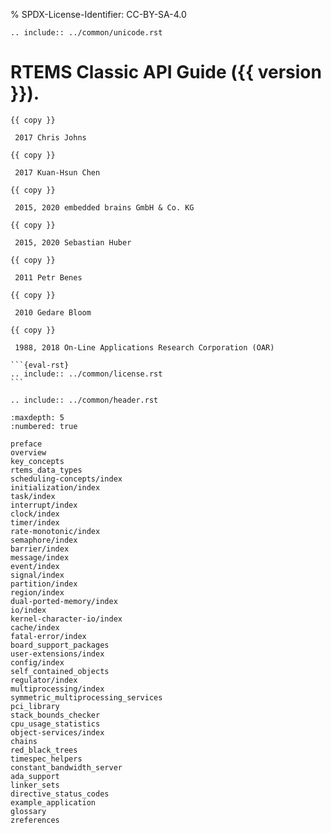 % SPDX-License-Identifier: CC-BY-SA-4.0

```{eval-rst}
.. include:: ../common/unicode.rst
```

# RTEMS Classic API Guide ({{ version }}).

````{topic} Copyrights and License
{{ copy }}

 2017 Chris Johns

{{ copy }}

 2017 Kuan-Hsun Chen

{{ copy }}

 2015, 2020 embedded brains GmbH & Co. KG

{{ copy }}

 2015, 2020 Sebastian Huber

{{ copy }}

 2011 Petr Benes

{{ copy }}

 2010 Gedare Bloom

{{ copy }}

 1988, 2018 On-Line Applications Research Corporation (OAR)

```{eval-rst}
.. include:: ../common/license.rst
```
````

```{eval-rst}
.. include:: ../common/header.rst
```

```{toctree}
:maxdepth: 5
:numbered: true

preface
overview
key_concepts
rtems_data_types
scheduling-concepts/index
initialization/index
task/index
interrupt/index
clock/index
timer/index
rate-monotonic/index
semaphore/index
barrier/index
message/index
event/index
signal/index
partition/index
region/index
dual-ported-memory/index
io/index
kernel-character-io/index
cache/index
fatal-error/index
board_support_packages
user-extensions/index
config/index
self_contained_objects
regulator/index
multiprocessing/index
symmetric_multiprocessing_services
pci_library
stack_bounds_checker
cpu_usage_statistics
object-services/index
chains
red_black_trees
timespec_helpers
constant_bandwidth_server
ada_support
linker_sets
directive_status_codes
example_application
glossary
zreferences
```
